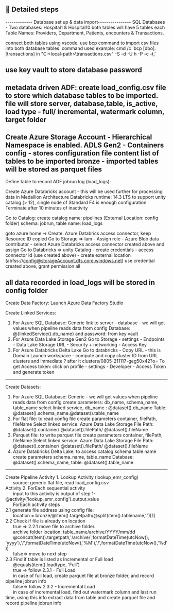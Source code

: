 ## 🚀 Detailed steps
------------- Database set up & data import----------------
SQL Databases - 
		Two databases: Hospital1 & Hospital10
		both tables will have 5 tables each
		Table Names: Providers, Department, Patients, encounters & Transactions.
		
connect both tables using vscode.
use bcp command to import csv files into both database tables.
command used example:
cmd /c 'bcp [dbo].[transactions] in "C:\<local-path>\transactions.csv" -S <server> -d <database> -U h <user> -P <password> -c -t,'

use key vault to store database password
-----------------------------------------------------------
metadata driven ADF:
create load_config.csv file to store which database tables to be imported.
file will store server, database,table, is_active, load type - full/ incremental, watermark column, target folder
----------------------------------------------------------- 
Create Azure Storage Account - Hierarchical Namespace is enabled.
ADLS Gen2 - Containers 
			config - stores configuration file content list of tables to be imported 
			bronze - imported tables will be stored as parquet files
-----------------------------------------------------------
Define table to record ADF jobrun log (load_logs):

Create Azure Databricks account - this will be used further for processing data in Medallion Architecture
Databricks runtime: 14.3 LTS to support unity catalog (> 12), single node of Standard F4 is enough configuration
					Terminate after 10 minutes of inactivity

Go to Catalog: create catalog name: pipelines (External Location: config folder)
schema: jobrun, table name: load_logs

goto azure home => 
Create: Azure Databrics access connector, keep Resource ID copied
Go to Storage =>
Iam - Assign role - Azure Blob data contributor - select Azure Databricks access connector created above and assign
Go to Databricks =>
unity Catalog - create credentials - access connector id (use created above)
			  - create external location (abfss://config@storageAccount.dfs.core.windows.net)
			    use credential created above, grant permission all

all data recorded in load_logs will be stored in config folder
-------------------------------------------------------------

Create Data Factory: Launch Azure Data Factory Studio

Create Linked Services:
1. For Azure SQL Database: 
	Generic link to server - database - we will get values when pipeline reads data from config
	Database: @{linkedService().db_name}
	<user name> and password: from key vault
2. For Azure Data Lake Storage Gen2
	Go to Storage - settings - Endpoints - Data Lake Storage URL
				  -  Security + networking - Access Key
3. For Azure Databricks Delta Lake
	Go to databricks - Copy URL - this is Domain
	Launch workspace - compute and copy cluster ID from URL clusters and immediate ? after it
	clusters/0805-211117-geg50x42?o=
	To get Access token: click on profile - settings - Developer - Access Token and generate token
------------------------------------------------------------	
Create Datasets:
1. For Azure SQL Database: Generic - we will get values when pipeline reads data from config
	create parameters: db_name, schema_name, table_name
	select linked service,
	db_name	: @dataset().db_name
	Table: @dataset().schema_name.@dataset().table_name
2. For flat file: to read config file
	create parameters container, filePath, fileName
	Select linked service: Azure Data Lake Storage
	File Path: @dataset().container/ @dataset().filePath/ @dataset().fileName
3. Parquet file: to write parquet file
	create parameters container, filePath, fileName
	Select linked service: Azure Data Lake Storage
	File Path: @dataset().container/ @dataset().filePath/ @dataset().fileName
4. Azure Databricks Delta Lake: to access catalog.schema.table name
	create parameters schema_name, table_name
	Database: @dataset().schema_name, table: @dataset().table_name
-------------------------------------------------------

Create Pipeline
Activity 1. Lookup Activity (lookup_emr_config)</BR>
&nbsp; &nbsp; &nbsp; source: generic flat file, read load_config.csv</BR>
Activity 2. ForEach sequential activity </BR>
&nbsp; &nbsp; &nbsp; input to this activity is output of step 1- @activity('lookup_emr_config').output.value</BR>
&nbsp; &nbsp; &nbsp; ForEach activity steps</BR>
2.1 generate file address using config file:</BR>
&nbsp; &nbsp; &nbsp; location = bronze/@item().targetpath/@split(item().tablename,'.')[1]</BR>
2.2 Check if file is already on location</BR>
&nbsp; &nbsp; &nbsp; true => 2.2.1 move file to archive folder.</BR>
&nbsp; &nbsp; &nbsp; archive folder location: table_name/archive/YYYY/mm/dd</BR>
&nbsp; &nbsp; &nbsp; @concat(item().targetpath,'/archive/',formatDateTime(utcNow(), 'yyyy'),'/',formatDateTime(utcNow(),'%M'),'/',formatDateTime(utcNow(),'%d'))</BR>
&nbsp; &nbsp; &nbsp; false=> move to next step</BR>
2.3 Find if table is listed as Incremental or Full load</BR>
&nbsp; &nbsp; &nbsp; @equals(item().loadtype, 'Full') </BR>
&nbsp; &nbsp; &nbsp; true => follow 2.3.1 - Full Load</BR>
&nbsp; &nbsp; &nbsp; in case of full load, create parquet file at bronze folder, and record pipeline jobrun info</BR>
&nbsp; &nbsp; &nbsp; false=> follow 2.3.2 - Incremental Load</BR>
&nbsp; &nbsp; &nbsp; in case of incremental load, find out watermark column and last run time, using this info extract data from table and create parquet file and record pipeline jobrun info</BR>
